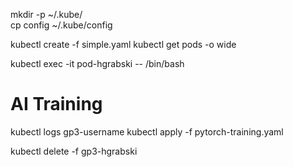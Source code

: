 
mkdir -p ~/.kube/  
cp config ~/.kube/config 




kubectl create -f simple.yaml
kubectl get pods -o wide

kubectl exec -it pod-hgrabski -- /bin/bash


# AI Training

kubectl logs gp3-username
kubectl apply -f pytorch-training.yaml

kubectl delete -f gp3-hgrabski